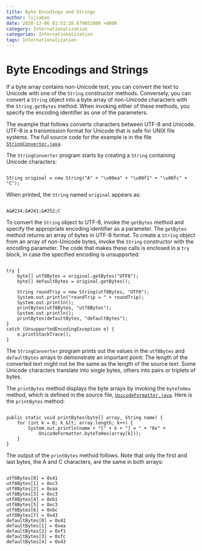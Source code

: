 ```yaml
---
title: Byte Encodings and Strings
author: lijiabao
date: 2020-12-06 01:51:28.679052800 +0800
category: Internationalization
categories: Internationalization
tags: Internationalization
---
```


# Byte Encodings and Strings

If a byte array contains non-Unicode text, you can convert the text to Unicode with one of the `String` constructor methods. Conversely, you can convert a `String` object into a byte array of non-Unicode characters with the `String.getBytes` method. When invoking either of these methods, you specify the encoding identifier as one of the parameters.

The example that follows converts characters between UTF-8 and Unicode. UTF-8 is a transmission format for Unicode that is safe for UNIX file systems. The full source code for the example is in the file 
[`StringConverter.java`](examples/StringConverter.java).

The `StringConverter` program starts by creating a `String` containing Unicode characters:

```

String original = new String("A" + "\u00ea" + "\u00f1" + "\u00fc" + "C");

```

When printed, the `String` named `original` appears as:

```

A&#234;&#241;&#252;C

```

To convert the `String` object to UTF-8, invoke the `getBytes` method and specify the appropriate encoding identifier as a parameter. The `getBytes` method returns an array of bytes in UTF-8 format. To create a `String` object from an array of non-Unicode bytes, invoke the `String` constructor with the encoding parameter. The code that makes these calls is enclosed in a `try` block, in case the specified encoding is unsupported:

```

try {
    byte[] utf8Bytes = original.getBytes("UTF8");
    byte[] defaultBytes = original.getBytes();

    String roundTrip = new String(utf8Bytes, "UTF8");
    System.out.println("roundTrip = " + roundTrip);
    System.out.println();
    printBytes(utf8Bytes, "utf8Bytes");
    System.out.println();
    printBytes(defaultBytes, "defaultBytes");
} 
catch (UnsupportedEncodingException e) {
    e.printStackTrace();
}

```

The `StringConverter` program prints out the values in the `utf8Bytes` and `defaultBytes` arrays to demonstrate an important point: The length of the converted text might not be the same as the length of the source text. Some Unicode characters translate into single bytes, others into pairs or triplets of bytes.

The `printBytes` method displays the byte arrays by invoking the `byteToHex` method, which is defined in the source file, 
[`UnicodeFormatter.java`](examples/UnicodeFormatter.java). Here is the `printBytes` method:

```

public static void printBytes(byte[] array, String name) {
    for (int k = 0; k &lt; array.length; k++) {
        System.out.println(name + "[" + k + "] = " + "0x" +
            UnicodeFormatter.byteToHex(array[k]));
    }
}

```

The output of the `printBytes` method follows. Note that only the first and last bytes, the A and C characters, are the same in both arrays:

```

utf8Bytes[0] = 0x41
utf8Bytes[1] = 0xc3
utf8Bytes[2] = 0xaa
utf8Bytes[3] = 0xc3
utf8Bytes[4] = 0xb1
utf8Bytes[5] = 0xc3
utf8Bytes[6] = 0xbc
utf8Bytes[7] = 0x43
defaultBytes[0] = 0x41
defaultBytes[1] = 0xea
defaultBytes[2] = 0xf1
defaultBytes[3] = 0xfc
defaultBytes[4] = 0x43

```
